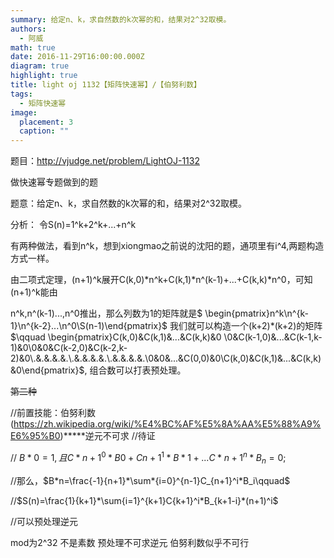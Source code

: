 ```yaml
---
summary: 给定n、k，求自然数的k次幂的和，结果对2^32取模。
authors:
  - 阿威
math: true
date: 2016-11-29T16:00:00.000Z
diagram: true
highlight: true
title: light oj 1132【矩阵快速幂】/【伯努利数】
tags:
  - 矩阵快速幂
image:
  placement: 3
  caption: ""
---
```

题目：http://vjudge.net/problem/LightOJ-1132

做快速幂专题做到的题

题意：给定n、k，求自然数的k次幂的和，结果对2^32取模。

分析：
    令S(n)=1^k+2^k+...+n^k

有两种做法，看到n^k，想到xiongmao之前说的沈阳的题，通项里有i^4,两题构造方式一样。

由二项式定理，(n+1)^k展开C(k,0)*n^k+C(k,1)*n^(k-1)+...+C(k,k)*n^0，可知(n+1)^k能由

n^k,n^(k-1)...,n^0推出，那么列数为1的矩阵就是$ \begin{pmatrix}n^k\n^{k-1}\n^{k-2}\...\n^0\S(n-1)\end{pmatrix}$  我们就可以构造一个(k+2)*(k+2)的矩阵$\qquad \begin{pmatrix}C(k,0)&C(k,1)&...&C(k,k)&0 \0&C(k-1,0)&...&C(k-1,k-1)&0\0&0&C(k-2,0)&C(k-2,k-2)&0\.&.&.&.&.\.&.&.&.&.\.&.&.&.&.\0&0&...&C(0,0)&0\C(k,0)&C(k,1)&...&C(k,k)&0\end{pmatrix}$, 组合数可以打表预处理。

 ~~第二种~~

//前置技能：伯努利数(https://zh.wikipedia.org/wiki/%E4%BC%AF%E5%8A%AA%E5%88%A9%E6%95%B0)**\***逆元不可求 //待证

// $B*0=1,且C*{n+1}^0*B0+C{n+1}^1*B*1+...C*{n+1}^n*B_n=0$;

//那么，$B*n=\frac{-1}{n+1}*\sum*{i=0}^{n-1}C_{n+1}^i*B_i\qquad$

//$S(n)=\frac{1}{k+1}*\sum{i=1}^{k+1}C{k+1}^i*B_{k+1-i}*(n+1)^i$

//可以预处理逆元

mod为2^32 不是素数 预处理不可求逆元 伯努利数似乎不可行